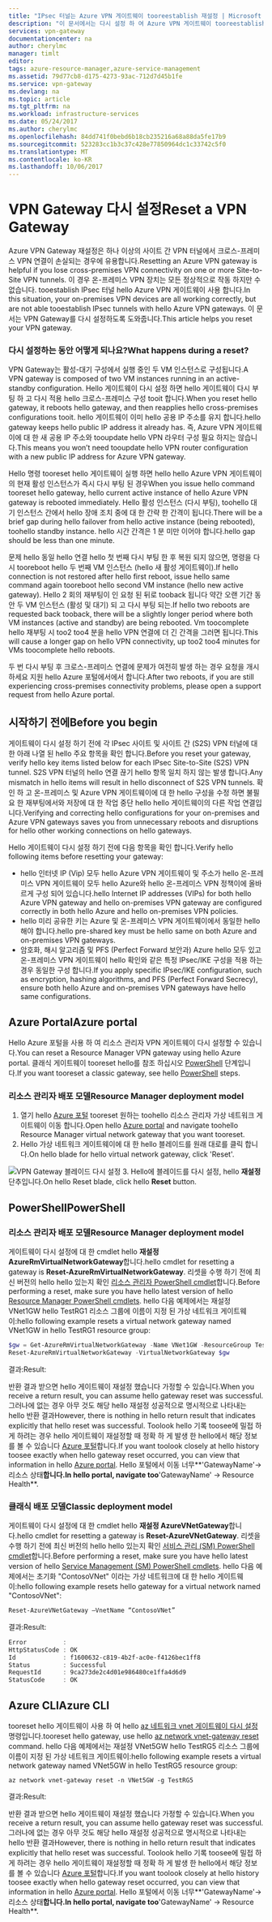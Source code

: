 ```yaml
---
title: "IPsec 터널는 Azure VPN 게이트웨이 tooreestablish 재설정 | Microsoft Docs"
description: "이 문서에서는 다시 설정 하 여 Azure VPN 게이트웨이 tooreestablish IPsec 터널을 통해 안내 합니다. hello 문서 tooVPN 게이트웨이 hello 리소스 관리자 배포 모델 및 클래식, hello에 적용 됩니다."
services: vpn-gateway
documentationcenter: na
author: cherylmc
manager: timlt
editor: 
tags: azure-resource-manager,azure-service-management
ms.assetid: 79d77cb8-d175-4273-93ac-712d7d45b1fe
ms.service: vpn-gateway
ms.devlang: na
ms.topic: article
ms.tgt_pltfrm: na
ms.workload: infrastructure-services
ms.date: 05/24/2017
ms.author: cherylmc
ms.openlocfilehash: 84dd741f0bebd6b18cb235216a68a88da5fe17b9
ms.sourcegitcommit: 523283cc1b3c37c428e77850964dc1c33742c5f0
ms.translationtype: MT
ms.contentlocale: ko-KR
ms.lasthandoff: 10/06/2017
---
```

# <a name="reset-a-vpn-gateway"></a><span data-ttu-id="818b5-104">VPN Gateway 다시 설정</span><span class="sxs-lookup"><span data-stu-id="818b5-104">Reset a VPN Gateway</span></span>

<span data-ttu-id="818b5-105">Azure VPN Gateway 재설정은 하나 이상의 사이트 간 VPN 터널에서 크로스-프레미스 VPN 연결이 손실되는 경우에 유용합니다.</span><span class="sxs-lookup"><span data-stu-id="818b5-105">Resetting an Azure VPN gateway is helpful if you lose cross-premises VPN connectivity on one or more Site-to-Site VPN tunnels.</span></span> <span data-ttu-id="818b5-106">이 경우 온-프레미스 VPN 장치는 모든 정상적으로 작동 하지만 수 없습니다. tooestablish IPsec 터널 hello Azure VPN 게이트웨이 사용 합니다.</span><span class="sxs-lookup"><span data-stu-id="818b5-106">In this situation, your on-premises VPN devices are all working correctly, but are not able tooestablish IPsec tunnels with hello Azure VPN gateways.</span></span> <span data-ttu-id="818b5-107">이 문서는 VPN Gateway를 다시 설정하도록 도와줍니다.</span><span class="sxs-lookup"><span data-stu-id="818b5-107">This article helps you reset your VPN gateway.</span></span>

### <a name="what-happens-during-a-reset"></a><span data-ttu-id="818b5-108">다시 설정하는 동안 어떻게 되나요?</span><span class="sxs-lookup"><span data-stu-id="818b5-108">What happens during a reset?</span></span>

<span data-ttu-id="818b5-109">VPN Gateway는 활성-대기 구성에서 실행 중인 두 VM 인스턴스로 구성됩니다.</span><span class="sxs-lookup"><span data-stu-id="818b5-109">A VPN gateway is composed of two VM instances running in an active-standby configuration.</span></span> <span data-ttu-id="818b5-110">Hello 게이트웨이 다시 설정 하면 hello 게이트웨이 다시 부팅 하 고 다시 적용 hello 크로스-프레미스 구성 tooit 합니다.</span><span class="sxs-lookup"><span data-stu-id="818b5-110">When you reset hello gateway, it reboots hello gateway, and then reapplies hello cross-premises configurations tooit.</span></span> <span data-ttu-id="818b5-111">hello 게이트웨이 이미 hello 공용 IP 주소를 유지 합니다.</span><span class="sxs-lookup"><span data-stu-id="818b5-111">hello gateway keeps hello public IP address it already has.</span></span> <span data-ttu-id="818b5-112">즉, Azure VPN 게이트웨이에 대 한 새 공용 IP 주소와 tooupdate hello VPN 라우터 구성 필요 하지는 않습니다.</span><span class="sxs-lookup"><span data-stu-id="818b5-112">This means you won’t need tooupdate hello VPN router configuration with a new public IP address for Azure VPN gateway.</span></span>

<span data-ttu-id="818b5-113">Hello 명령 tooreset hello 게이트웨이 실행 하면 hello hello Azure VPN 게이트웨이의 현재 활성 인스턴스가 즉시 다시 부팅 된 경우</span><span class="sxs-lookup"><span data-stu-id="818b5-113">When you issue hello command tooreset hello gateway, hello current active instance of hello Azure VPN gateway is rebooted immediately.</span></span> <span data-ttu-id="818b5-114">Hello 활성 인스턴스 (다시 부팅), toohello 대기 인스턴스 간에서 hello 장애 조치 중에 대 한 간략 한 간격이 됩니다.</span><span class="sxs-lookup"><span data-stu-id="818b5-114">There will be a brief gap during hello failover from hello active instance (being rebooted), toohello standby instance.</span></span> <span data-ttu-id="818b5-115">hello 시간 간격은 1 분 미만 이어야 합니다.</span><span class="sxs-lookup"><span data-stu-id="818b5-115">hello gap should be less than one minute.</span></span>

<span data-ttu-id="818b5-116">문제 hello 동일 hello 연결 hello 첫 번째 다시 부팅 한 후 복원 되지 않으면, 명령을 다시 tooreboot hello 두 번째 VM 인스턴스 (hello 새 활성 게이트웨이).</span><span class="sxs-lookup"><span data-stu-id="818b5-116">If hello connection is not restored after hello first reboot, issue hello same command again tooreboot hello second VM instance (hello new active gateway).</span></span> <span data-ttu-id="818b5-117">Hello 2 회의 재부팅이 인 요청 된 뒤로 tooback 됩니다 약간 오랜 기간 동안 두 VM 인스턴스 (활성 및 대기) 되 고 다시 부팅 되는.</span><span class="sxs-lookup"><span data-stu-id="818b5-117">If hello two reboots are requested back tooback, there will be a slightly longer period where both VM instances (active and standby) are being rebooted.</span></span> <span data-ttu-id="818b5-118">Vm toocomplete hello 재부팅 시 too2 too4 분을 hello VPN 연결에 더 긴 간격을 그러면 됩니다.</span><span class="sxs-lookup"><span data-stu-id="818b5-118">This will cause a longer gap on hello VPN connectivity, up too2 too4 minutes for VMs toocomplete hello reboots.</span></span>

<span data-ttu-id="818b5-119">두 번 다시 부팅 후 크로스-프레미스 연결에 문제가 여전히 발생 하는 경우 요청을 개시 하세요 지원 hello Azure 포털에서에서 합니다.</span><span class="sxs-lookup"><span data-stu-id="818b5-119">After two reboots, if you are still experiencing cross-premises connectivity problems, please open a support request from hello Azure portal.</span></span>

## <span data-ttu-id="818b5-120"><a name="before"></a>시작하기 전에</span><span class="sxs-lookup"><span data-stu-id="818b5-120"><a name="before"></a>Before you begin</span></span>

<span data-ttu-id="818b5-121">게이트웨이 다시 설정 하기 전에 각 IPsec 사이트 및 사이트 간 (S2S) VPN 터널에 대 한 아래 나열 된 hello 주요 항목을 확인 합니다.</span><span class="sxs-lookup"><span data-stu-id="818b5-121">Before you reset your gateway, verify hello key items listed below for each IPsec Site-to-Site (S2S) VPN tunnel.</span></span> <span data-ttu-id="818b5-122">S2S VPN 터널의 hello 연결 끊기 hello 항목 일치 하지 않는 발생 합니다.</span><span class="sxs-lookup"><span data-stu-id="818b5-122">Any mismatch in hello items will result in hello disconnect of S2S VPN tunnels.</span></span> <span data-ttu-id="818b5-123">확인 하 고 온-프레미스 및 Azure VPN 게이트웨이에 대 한 hello 구성을 수정 하면 불필요 한 재부팅에서와 저장에 대 한 작업 중단 hello hello 게이트웨이의 다른 작업 연결입니다.</span><span class="sxs-lookup"><span data-stu-id="818b5-123">Verifying and correcting hello configurations for your on-premises and Azure VPN gateways saves you from unnecessary reboots and disruptions for hello other working connections on hello gateways.</span></span>

<span data-ttu-id="818b5-124">Hello 게이트웨이 다시 설정 하기 전에 다음 항목을 확인 합니다.</span><span class="sxs-lookup"><span data-stu-id="818b5-124">Verify hello following items before resetting your gateway:</span></span>

* <span data-ttu-id="818b5-125">hello 인터넷 IP (Vip) 모두 hello Azure VPN 게이트웨이 및 주소가 hello 온-프레미스 VPN 게이트웨이 모두 hello Azure와 hello 온-프레미스 VPN 정책이에 올바르게 구성 되어 있습니다.</span><span class="sxs-lookup"><span data-stu-id="818b5-125">hello Internet IP addresses (VIPs) for both hello Azure VPN gateway and hello on-premises VPN gateway are configured correctly in both hello Azure and hello on-premises VPN policies.</span></span>
* <span data-ttu-id="818b5-126">hello 미리 공유한 키는 Azure 및 온-프레미스 VPN 게이트웨이에서 동일한 hello 해야 합니다.</span><span class="sxs-lookup"><span data-stu-id="818b5-126">hello pre-shared key must be hello same on both Azure and on-premises VPN gateways.</span></span>
* <span data-ttu-id="818b5-127">암호화, 해시 알고리즘 및 PFS (Perfect Forward 보안과) Azure hello 모두 있고 온-프레미스 VPN 게이트웨이 hello 확인와 같은 특정 IPsec/IKE 구성을 적용 하는 경우 동일한 구성 합니다.</span><span class="sxs-lookup"><span data-stu-id="818b5-127">If you apply specific IPsec/IKE configuration, such as encryption, hashing algorithms, and PFS (Perfect Forward Secrecy), ensure both hello Azure and on-premises VPN gateways have hello same configurations.</span></span>

## <span data-ttu-id="818b5-128"><a name="portal"></a>Azure Portal</span><span class="sxs-lookup"><span data-stu-id="818b5-128"><a name="portal"></a>Azure portal</span></span>

<span data-ttu-id="818b5-129">Hello Azure 포털을 사용 하 여 리소스 관리자 VPN 게이트웨이 다시 설정할 수 있습니다.</span><span class="sxs-lookup"><span data-stu-id="818b5-129">You can reset a Resource Manager VPN gateway using hello Azure portal.</span></span> <span data-ttu-id="818b5-130">클래식 게이트웨이 tooreset hello를 참조 하십시오 [PowerShell](#resetclassic) 단계입니다.</span><span class="sxs-lookup"><span data-stu-id="818b5-130">If you want tooreset a classic gateway, see hello [PowerShell](#resetclassic) steps.</span></span>

### <a name="resource-manager-deployment-model"></a><span data-ttu-id="818b5-131">리소스 관리자 배포 모델</span><span class="sxs-lookup"><span data-stu-id="818b5-131">Resource Manager deployment model</span></span>

1. <span data-ttu-id="818b5-132">열기 hello [Azure 포털](https://portal.azure.com) tooreset 원하는 toohello 리소스 관리자 가상 네트워크 게이트웨이 이동 합니다.</span><span class="sxs-lookup"><span data-stu-id="818b5-132">Open hello [Azure portal](https://portal.azure.com) and navigate toohello Resource Manager virtual network gateway that you want tooreset.</span></span>
2. <span data-ttu-id="818b5-133">Hello 가상 네트워크 게이트웨이에 대 한 hello 블레이드를 원래 대로를 클릭 합니다.</span><span class="sxs-lookup"><span data-stu-id="818b5-133">On hello blade for hello virtual network gateway, click 'Reset'.</span></span>

  ![VPN Gateway 블레이드 다시 설정](./media/vpn-gateway-howto-reset-gateway/reset-vpn-gateway-portal.png)
3. <span data-ttu-id="818b5-135">Hello에 블레이드를 다시 설정, hello **재설정** 단추입니다.</span><span class="sxs-lookup"><span data-stu-id="818b5-135">On hello Reset blade, click hello **Reset** button.</span></span>

## <span data-ttu-id="818b5-136"><a name="ps"></a>PowerShell</span><span class="sxs-lookup"><span data-stu-id="818b5-136"><a name="ps"></a>PowerShell</span></span>

### <a name="resource-manager-deployment-model"></a><span data-ttu-id="818b5-137">리소스 관리자 배포 모델</span><span class="sxs-lookup"><span data-stu-id="818b5-137">Resource Manager deployment model</span></span>

<span data-ttu-id="818b5-138">게이트웨이 다시 설정에 대 한 cmdlet hello **재설정 AzureRmVirtualNetworkGateway**합니다.</span><span class="sxs-lookup"><span data-stu-id="818b5-138">hello cmdlet for resetting a gateway is **Reset-AzureRmVirtualNetworkGateway**.</span></span> <span data-ttu-id="818b5-139">리셋을 수행 하기 전에 최신 버전의 hello hello 있는지 확인 [리소스 관리자 PowerShell cmdlet](https://docs.microsoft.com/powershell/azure/install-azurerm-ps?view=azurermps-4.0.0)합니다.</span><span class="sxs-lookup"><span data-stu-id="818b5-139">Before performing a reset, make sure you have hello latest version of hello [Resource Manager PowerShell cmdlets](https://docs.microsoft.com/powershell/azure/install-azurerm-ps?view=azurermps-4.0.0).</span></span> <span data-ttu-id="818b5-140">hello 다음 예제에서는 재설정 VNet1GW hello TestRG1 리소스 그룹에 이름이 지정 된 가상 네트워크 게이트웨이:</span><span class="sxs-lookup"><span data-stu-id="818b5-140">hello following example resets a virtual network gateway named VNet1GW in hello TestRG1 resource group:</span></span>

```powershell
$gw = Get-AzureRmVirtualNetworkGateway -Name VNet1GW -ResourceGroup TestRG1
Reset-AzureRmVirtualNetworkGateway -VirtualNetworkGateway $gw
```

<span data-ttu-id="818b5-141">결과:</span><span class="sxs-lookup"><span data-stu-id="818b5-141">Result:</span></span>

<span data-ttu-id="818b5-142">반환 결과 받으면 hello 게이트웨이 재설정 했습니다 가정할 수 있습니다.</span><span class="sxs-lookup"><span data-stu-id="818b5-142">When you receive a return result, you can assume hello gateway reset was successful.</span></span> <span data-ttu-id="818b5-143">그러나에 없는 경우 아무 것도 해당 hello 재설정 성공적으로 명시적으로 나타내는 hello 반환 결과</span><span class="sxs-lookup"><span data-stu-id="818b5-143">However, there is nothing in hello return result that indicates explicitly that hello reset was successful.</span></span> <span data-ttu-id="818b5-144">Toolook hello 기록 toosee에 밀접 하 게 하려는 경우 hello 게이트웨이 재설정할 때 정확 하 게 발생 한 hello에서 해당 정보를 볼 수 있습니다 [Azure 포털](https://portal.azure.com)합니다.</span><span class="sxs-lookup"><span data-stu-id="818b5-144">If you want toolook closely at hello history toosee exactly when hello gateway reset occurred, you can view that information in hello [Azure portal](https://portal.azure.com).</span></span> <span data-ttu-id="818b5-145">Hello 포털에서 이동 너무**'GatewayName'-> 리소스 상태**합니다.</span><span class="sxs-lookup"><span data-stu-id="818b5-145">In hello portal, navigate too**'GatewayName' -> Resource Health**.</span></span>

### <span data-ttu-id="818b5-146"><a name="resetclassic"></a>클래식 배포 모델</span><span class="sxs-lookup"><span data-stu-id="818b5-146"><a name="resetclassic"></a>Classic deployment model</span></span>

<span data-ttu-id="818b5-147">게이트웨이 다시 설정에 대 한 cmdlet hello **재설정 AzureVNetGateway**합니다.</span><span class="sxs-lookup"><span data-stu-id="818b5-147">hello cmdlet for resetting a gateway is **Reset-AzureVNetGateway**.</span></span> <span data-ttu-id="818b5-148">리셋을 수행 하기 전에 최신 버전의 hello hello 있는지 확인 [서비스 관리 (SM) PowerShell cmdlet](https://docs.microsoft.com/powershell/azure/install-azure-ps?view=azuresmps-3.7.0)합니다.</span><span class="sxs-lookup"><span data-stu-id="818b5-148">Before performing a reset, make sure you have hello latest version of hello [Service Management (SM) PowerShell cmdlets](https://docs.microsoft.com/powershell/azure/install-azure-ps?view=azuresmps-3.7.0).</span></span> <span data-ttu-id="818b5-149">hello 다음 예제에서는 초기화 "ContosoVNet" 이라는 가상 네트워크에 대 한 hello 게이트웨이:</span><span class="sxs-lookup"><span data-stu-id="818b5-149">hello following example resets hello gateway for a virtual network named "ContosoVNet":</span></span>

```powershell
Reset-AzureVNetGateway –VnetName “ContosoVNet”
```

<span data-ttu-id="818b5-150">결과:</span><span class="sxs-lookup"><span data-stu-id="818b5-150">Result:</span></span>

```powershell
Error          :
HttpStatusCode : OK
Id             : f1600632-c819-4b2f-ac0e-f4126bec1ff8
Status         : Successful
RequestId      : 9ca273de2c4d01e986480ce1ffa4d6d9
StatusCode     : OK
```

## <span data-ttu-id="818b5-151"><a name="cli"></a>Azure CLI</span><span class="sxs-lookup"><span data-stu-id="818b5-151"><a name="cli"></a>Azure CLI</span></span>

<span data-ttu-id="818b5-152">tooreset hello 게이트웨이 사용 하 여 hello [az 네트워크 vnet 게이트웨이 다시 설정](https://docs.microsoft.com/cli/azure/network/vnet-gateway#reset) 명령입니다.</span><span class="sxs-lookup"><span data-stu-id="818b5-152">tooreset hello gateway, use hello [az network vnet-gateway reset](https://docs.microsoft.com/cli/azure/network/vnet-gateway#reset) command.</span></span> <span data-ttu-id="818b5-153">hello 다음 예제에서는 재설정 VNet5GW hello TestRG5 리소스 그룹에 이름이 지정 된 가상 네트워크 게이트웨이:</span><span class="sxs-lookup"><span data-stu-id="818b5-153">hello following example resets a virtual network gateway named VNet5GW in hello TestRG5 resource group:</span></span>

```azurecli
az network vnet-gateway reset -n VNet5GW -g TestRG5
```

<span data-ttu-id="818b5-154">결과:</span><span class="sxs-lookup"><span data-stu-id="818b5-154">Result:</span></span>

<span data-ttu-id="818b5-155">반환 결과 받으면 hello 게이트웨이 재설정 했습니다 가정할 수 있습니다.</span><span class="sxs-lookup"><span data-stu-id="818b5-155">When you receive a return result, you can assume hello gateway reset was successful.</span></span> <span data-ttu-id="818b5-156">그러나에 없는 경우 아무 것도 해당 hello 재설정 성공적으로 명시적으로 나타내는 hello 반환 결과</span><span class="sxs-lookup"><span data-stu-id="818b5-156">However, there is nothing in hello return result that indicates explicitly that hello reset was successful.</span></span> <span data-ttu-id="818b5-157">Toolook hello 기록 toosee에 밀접 하 게 하려는 경우 hello 게이트웨이 재설정할 때 정확 하 게 발생 한 hello에서 해당 정보를 볼 수 있습니다 [Azure 포털](https://portal.azure.com)합니다.</span><span class="sxs-lookup"><span data-stu-id="818b5-157">If you want toolook closely at hello history toosee exactly when hello gateway reset occurred, you can view that information in hello [Azure portal](https://portal.azure.com).</span></span> <span data-ttu-id="818b5-158">Hello 포털에서 이동 너무**'GatewayName'-> 리소스 상태**합니다.</span><span class="sxs-lookup"><span data-stu-id="818b5-158">In hello portal, navigate too**'GatewayName' -> Resource Health**.</span></span>
